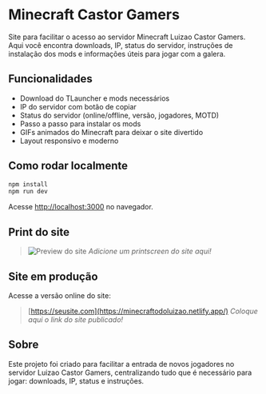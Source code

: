 # Minecraft Castor Gamers

Site para facilitar o acesso ao servidor Minecraft Luizao Castor Gamers. Aqui você encontra downloads, IP, status do servidor, instruções de instalação dos mods e informações úteis para jogar com a galera.

## Funcionalidades

- Download do TLauncher e mods necessários
- IP do servidor com botão de copiar
- Status do servidor (online/offline, versão, jogadores, MOTD)
- Passo a passo para instalar os mods
- GIFs animados do Minecraft para deixar o site divertido
- Layout responsivo e moderno

## Como rodar localmente

```bash
npm install
npm run dev
```

Acesse [http://localhost:3000](http://localhost:3000) no navegador.

## Print do site

> ![Preview do site](https://i.imgur.com/SyTY8Km.png)
> _Adicione um printscreen do site aqui!_

## Site em produção

Acesse a versão online do site:
> [https://seusite.com](https://minecraftodoluizao.netlify.app/)
> _Coloque aqui o link do site publicado!_

## Sobre

Este projeto foi criado para facilitar a entrada de novos jogadores no servidor Luizao Castor Gamers, centralizando tudo que é necessário para jogar: downloads, IP, status e instruções.
